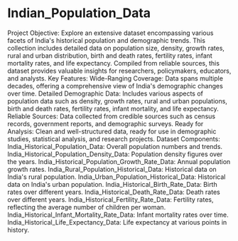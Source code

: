 # Indian_Population_Data
Project Objective: Explore an extensive dataset encompassing various facets of India's historical population and demographic trends. This collection includes detailed data on population size, density, growth rates, rural and urban distribution, birth and death rates, fertility rates, infant mortality rates, and life expectancy. Compiled from reliable sources, this dataset provides valuable insights for researchers, policymakers, educators, and analysts.
Key Features: Wide-Ranging Coverage: Data spans multiple decades, offering a comprehensive view of India's demographic changes over time.
Detailed Demographic Data: Includes various aspects of population data such as density, growth rates, rural and urban populations, birth and death rates, fertility rates, infant mortality, and life expectancy.
Reliable Sources: Data collected from credible sources such as census records, government reports, and demographic surveys.
Ready for Analysis: Clean and well-structured data, ready for use in demographic studies, statistical analysis, and research projects.
Dataset Components:
India_Historical_Population_Data: Overall population numbers and trends.
India_Historical_Population_Density_Data: Population density figures over the years.
India_Historical_Population_Growth_Rate_Data: Annual population growth rates.
India_Rural_Population_Historical_Data: Historical data on India's rural population.
India_Urban_Population_Historical_Data: Historical data on India's urban population.
India_Historical_Birth_Rate_Data: Birth rates over different years.
India_Historical_Death_Rate_Data: Death rates over different years.
India_Historical_Fertility_Rate_Data: Fertility rates, reflecting the average number of children per woman.
India_Historical_Infant_Mortality_Rate_Data: Infant mortality rates over time.
India_Historical_Life_Expectancy_Data: Life expectancy at various points in history.
